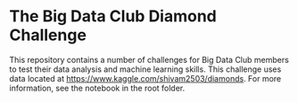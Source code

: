 # The Big Data Club Diamond Challenge #
This repository contains a number of challenges for Big Data Club members to test their data analysis and machine learning skills. This challenge uses data located at https://www.kaggle.com/shivam2503/diamonds. For more information, see the notebook in the root folder.
